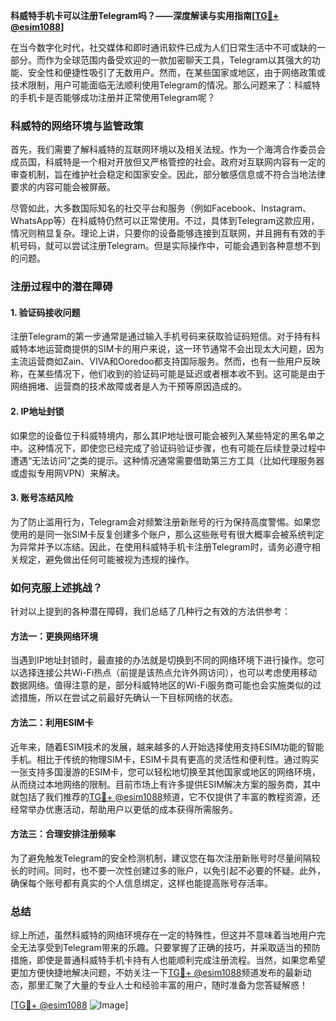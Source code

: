 **科威特手机卡可以注册Telegram吗？——深度解读与实用指南[[TG💪+ @esim1088](https://t.me/s/esim1088)]**

在当今数字化时代，社交媒体和即时通讯软件已成为人们日常生活中不可或缺的一部分。而作为全球范围内备受欢迎的一款加密聊天工具，Telegram以其强大的功能、安全性和便捷性吸引了无数用户。然而，在某些国家或地区，由于网络政策或技术限制，用户可能面临无法顺利使用Telegram的情况。那么问题来了：科威特的手机卡是否能够成功注册并正常使用Telegram呢？

### 科威特的网络环境与监管政策

首先，我们需要了解科威特的互联网环境以及相关法规。作为一个海湾合作委员会成员国，科威特是一个相对开放但又严格管控的社会。政府对互联网内容有一定的审查机制，旨在维护社会稳定和国家安全。因此，部分敏感信息或不符合当地法律要求的内容可能会被屏蔽。

尽管如此，大多数国际知名的社交平台和服务（例如Facebook、Instagram、WhatsApp等）在科威特仍然可以正常使用。不过，具体到Telegram这款应用，情况则稍显复杂。理论上讲，只要你的设备能够连接到互联网，并且拥有有效的手机号码，就可以尝试注册Telegram。但是实际操作中，可能会遇到各种意想不到的问题。

### 注册过程中的潜在障碍

#### 1. 验证码接收问题
注册Telegram的第一步通常是通过输入手机号码来获取验证码短信。对于持有科威特本地运营商提供的SIM卡的用户来说，这一环节通常不会出现太大问题，因为主流运营商如Zain、VIVA和Ooredoo都支持国际服务。然而，也有一些用户反映称，在某些情况下，他们收到的验证码可能是延迟或者根本收不到。这可能是由于网络拥堵、运营商的技术故障或者是人为干预等原因造成的。

#### 2. IP地址封锁
如果您的设备位于科威特境内，那么其IP地址很可能会被列入某些特定的黑名单之中。这种情况下，即使您已经完成了验证码验证步骤，也有可能在后续登录过程中遭遇“无法访问”之类的提示。这种情况通常需要借助第三方工具（比如代理服务器或虚拟专用网VPN）来解决。

#### 3. 账号冻结风险
为了防止滥用行为，Telegram会对频繁注册新账号的行为保持高度警惕。如果您使用的是同一张SIM卡反复创建多个账户，那么这些账号有很大概率会被系统判定为异常并予以冻结。因此，在使用科威特手机卡注册Telegram时，请务必遵守相关规定，避免做出任何可能被视为违规的操作。

### 如何克服上述挑战？

针对以上提到的各种潜在障碍，我们总结了几种行之有效的方法供参考：

#### 方法一：更换网络环境
当遇到IP地址封锁时，最直接的办法就是切换到不同的网络环境下进行操作。您可以选择连接公共Wi-Fi热点（前提是该热点允许外网访问），也可以考虑使用移动数据网络。值得注意的是，部分科威特地区的Wi-Fi服务商可能也会实施类似的过滤措施，所以在尝试之前最好先确认一下目标网络的状态。

#### 方法二：利用ESIM卡
近年来，随着ESIM技术的发展，越来越多的人开始选择使用支持ESIM功能的智能手机。相比于传统的物理SIM卡，ESIM卡具有更高的灵活性和便利性。通过购买一张支持多国漫游的ESIM卡，您可以轻松地切换至其他国家或地区的网络环境，从而绕过本地网络的限制。目前市场上有许多提供ESIM解决方案的服务商，其中就包括了我们推荐的[TG💪+ @esim1088](https://t.me/s/esim1088)频道，它不仅提供了丰富的教程资源，还经常举办优惠活动，帮助用户以更低的成本获得所需服务。

#### 方法三：合理安排注册频率
为了避免触发Telegram的安全检测机制，建议您在每次注册新账号时尽量间隔较长的时间。同时，也不要一次性创建过多的账户，以免引起不必要的怀疑。此外，确保每个账号都有真实的个人信息绑定，这样也能提高账号存活率。

### 总结

综上所述，虽然科威特的网络环境存在一定的特殊性，但这并不意味着当地用户完全无法享受到Telegram带来的乐趣。只要掌握了正确的技巧，并采取适当的预防措施，即使是普通科威特手机卡持有人也能顺利完成注册流程。当然，如果您希望更加方便快捷地解决问题，不妨关注一下[TG💪+ @esim1088](https://t.me/s/esim1088)频道发布的最新动态，那里汇聚了大量的专业人士和经验丰富的用户，随时准备为您答疑解惑！

[[TG💪+ @esim1088](https://t.me/s/esim1088) ![Image](https://i.postimg.cc/4NQfJmqS/Snipaste-2025-05-13-00-14-12.png)]